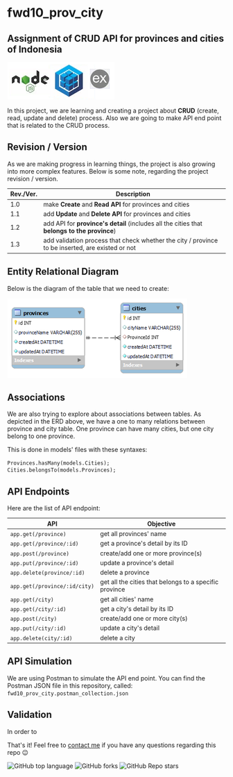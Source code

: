 # fwd10_prov_city
## Assignment of CRUD API for provinces and cities of Indonesia

![poweredBy](dev.png)

In this project, we are learning and creating a project about **CRUD** (create, read, update and delete) process.
Also we are going to make API end point that is related to the CRUD process.

## Revision / Version
As we are making progress in learning things, the project is also growing into more complex features.
Below is some note, regarding the project revision / version.

| Rev./Ver. | Description |
| --- | --- |
| 1.0 | make **Create** and **Read API** for provinces and cities |
| 1.1 | add **Update** and **Delete API** for provinces and cities |
| 1.2 | add API for **province's detail** (includes all the cities that **belongs to the province**) |
| 1.3 | add validation process that check whether the city / province to be inserted, are existed or not |

## Entity Relational Diagram 
Below is the diagram of the table that we need to create:

![ERD_province_city](ERD.png)

## Associations
We are also trying to explore about associations between tables. As depicted in the ERD above, we have a one to many relations between province and city table.
One province can have many cities, but one city belong to one province.

This is done in models' files with these syntaxes:
```
Provinces.hasMany(models.Cities);
Cities.belongsTo(models.Provinces);
```

## API Endpoints
Here are the list of API endpoint:

| API | Objective |
| --- | --- |
| `app.get(/province)` | get all provinces' name |
| `app.get(/province/:id)` | get a province's detail by its ID |
| `app.post(/province)` | create/add one or more province(s) |
| `app.put(/province/:id)` | update a province's detail |
| `app.delete(province/:id)` | delete a province |
| `app.get(/province/:id/city)` | get all the cities that belongs to a specific province |
| `app.get(/city)` | get all cities' name |
| `app.get(/city/:id)` | get a city's detail by its ID |
| `app.post(/city)` | create/add one or more city(s) |
| `app.put(/city/:id)` | update a city's detail |
| `app.delete(city/:id)` | delete a city |

## API Simulation
We are using Postman to simulate the API end point. You can find the Postman JSON file in this repository, called:
`fwd10_prov_city.postman_collection.json`

## Validation
In order to 

That's it! Feel free to [contact me](mailto:taufan2922@gmail.com?subject=[GitHub]%20fwd10_province_city) if you have any questions regarding this repo 😉

![GitHub top language](https://img.shields.io/github/languages/top/taufan2922/fwd10_prov_city?color=yellow)
![GitHub forks](https://img.shields.io/github/forks/taufan2922/fwd10_prov_city?style=social)
![GitHub Repo stars](https://img.shields.io/github/stars/taufan2922/fwd10_prov_city?style=social)
